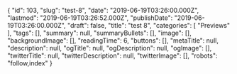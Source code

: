 {
    "id": 103,
    "slug": "test-8",
    "date": "2019-06-19T03:26:00.000Z",
    "lastmod": "2019-06-19T03:26:52.000Z",
    "publishDate": "2019-06-19T03:26:00.000Z",
    "draft": false,
    "title": "test 8",
    "categories": [
        "Previews"
    ],
    "tags": [],
    "summary": null,
    "summaryBullets": [],
    "image": [],
    "backgroundImage": [],
    "readingTime": 6,
    "buttons": [],
    "metaTitle": null,
    "description": null,
    "ogTitle": null,
    "ogDescription": null,
    "ogImage": [],
    "twitterTitle": null,
    "twitterDescription": null,
    "twitterImage": [],
    "robots": "follow,index"
}

